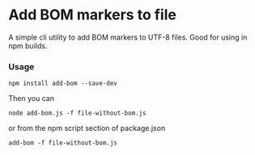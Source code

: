 # Add BOM markers to file

A simple cli utility to add BOM markers to UTF-8 files. Good for using in npm builds.

### Usage
```
npm install add-bom --save-dev
```
Then you can
```
node add-bom.js -f file-without-bom.js
```
or from the npm script section of package.json
```
add-bom -f file-without-bom.js
```

